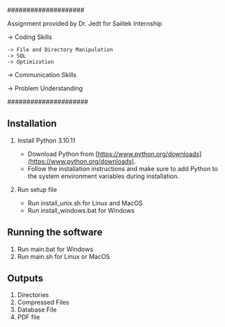 ####################

Assignment provided by Dr. Jedt for Saiitek Internship

-> Coding Skills

    -> File and Directory Manipulation
    -> SQL 
    -> Optimization

-> Communication Skills

-> Problem Understanding

#####################

## Installation

1. Install Python 3.10.11
   - Download Python from [https://www.python.org/downloads](https://www.python.org/downloads).
   - Follow the installation instructions and make sure to add Python to the system environment variables during installation.

2. Run setup file
   - Run install_unix.sh for Linux and MacOS
   - Run install_windows.bat for Windows


## Running the software
1. Run main.bat for Windows
2. Run main.sh for Linux or MacOS

## Outputs
1. Directories
2. Compressed Files
2. Database File
3. PDF file